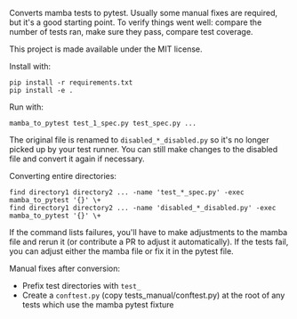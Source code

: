 Converts mamba tests to pytest. Usually some manual fixes are required, but it's a good starting point. To verify things went well: compare the number of tests ran, make sure they pass, compare test coverage.

This project is made available under the MIT license.

Install with:

    pip install -r requirements.txt
    pip install -e .

Run with:

    mamba_to_pytest test_1_spec.py test_spec.py ...

The original file is renamed to `disabled_*_disabled.py` so it's no longer picked up by your test runner. You can still
make changes to the disabled file and convert it again if necessary.

Converting entire directories:

    find directory1 directory2 ... -name 'test_*_spec.py' -exec mamba_to_pytest '{}' \+ 
    find directory1 directory2 ... -name 'disabled_*_disabled.py' -exec mamba_to_pytest '{}' \+ 

If the command lists failures, you'll have to make adjustments to the mamba file and rerun it (or contribute a PR to
adjust it automatically). If the tests fail, you can adjust either the mamba file or fix it in the pytest file.

Manual fixes after conversion:

- Prefix test directories with `test_`
- Create a `conftest.py` (copy tests_manual/conftest.py) at the root of any tests which use the mamba pytest fixture
